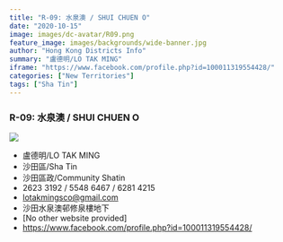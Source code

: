 ```yaml
---
title: "R-09: 水泉澳 / SHUI CHUEN O"
date: "2020-10-15"
image: images/dc-avatar/R09.png
feature_image: images/backgrounds/wide-banner.jpg
author: "Hong Kong Districts Info"
summary: "盧德明/LO TAK MING"
iframe: "https://www.facebook.com/profile.php?id=100011319554428/"
categories: ["New Territories"]
tags: ["Sha Tin"]
---
```


### R-09: 水泉澳 / SHUI CHUEN O  
![](/images/dc-avatar/R09.png)  

 - 盧德明/LO TAK MING  
 - 沙田區/Sha Tin  
 - 沙田區政/Community Shatin  
 - 2623 3192 / 5548 6467 / 6281 4215  
 - lotakmingsco@gmail.com  
 - 沙田水泉澳邨修泉樓地下  
 - [No other website provided]  
 - https://www.facebook.com/profile.php?id=100011319554428/
